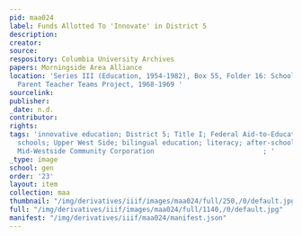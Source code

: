 ```yaml
---
pid: maa024
label: Funds Allotted To 'Innovate' in District 5
description:
creator:
source:
respository: Columbia University Archives
papers: Morningside Area Alliance
location: 'Series III (Education, 1954-1982), Box 55, Folder 16: School District 5:
  Parent Teacher Teams Project, 1968-1969 '
sourcelink:
publisher:
_date: n.d.
contributor:
rights:
tags: 'innovative education; District 5; Title I; Federal Aid-to-Education Act; public
  schools; Upper West Side; bilingual education; literacy; after-school; Howard, Virginia;
  Mid-Westside Community Corporation                           ; '
_type: image
school: gen
order: '23'
layout: item
collection: maa
thumbnail: "/img/derivatives/iiif/images/maa024/full/250,/0/default.jpg"
full: "/img/derivatives/iiif/images/maa024/full/1140,/0/default.jpg"
manifest: "/img/derivatives/iiif/maa024/manifest.json"
---
```

